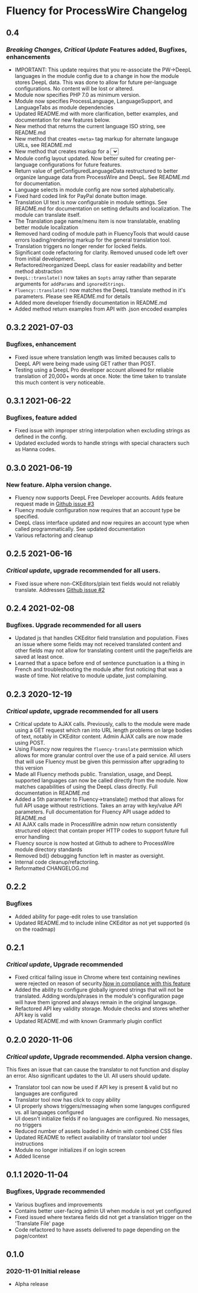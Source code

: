 # Fluency for ProcessWire Changelog

## 0.4
### *Breaking Changes, Critical Update* Features added, Bugfixes, enhancements
- IMPORTANT: This update requires that you re-associate the PW->DeepL languages
  in the module config due to a change in how the module stores DeepL data. This
  was done to allow for future per-language configurations. No content  will be
  lost or altered.
- Module now specifies PHP 7.0 as minimum version.
- Module now specifies ProcessLanguage, LanguageSupport, and LanguageTabs as module
  dependencies
- Updated README.md with more clarification, better examples, and documentation
  for new features below.
- New method that returns the current language ISO string, see README.md
- New method that creates `<meta>` tag markup for alternate langauge URLs,
  see README.md
- New method that creates markup for a <select> element with all ProcessWire
  configured languages. Can optionally be rendered with inline JS that navigates
  to the current page in the new selected language. See README.md
- Module config layout updated. Now better suited for creating per-language
  configurations for future features.
- Return value of getConfiguredLanguageData restructured to better organize
  language data from ProcessWire and DeepL. See README.md for documentation.
- Language selects in module config are now sorted alphabetically.
- Fixed hard coded link for PayPal donate button image.
- Translation UI text is now configurable in module settings. See README.md
  for documentation on setting defaults and localization. The module can
  translate itself.
- The Translation page name/menu item is now translatable, enabling better
  module localization
- Removed hard coding of module path in FluencyTools that would cause errors
  loading/rendering markup for the general translation tool.
- Translation triggers no longer render for locked fields.
- Significant code refactoring for clarity. Removed unused code left over from
  initial development.
- Refactored/reorganized DeepL class for easier readability and better method abstraction
- `DeepL::translate()` now takes an `$opts` array rather than separate arguments for `addParams` and
  `ignoredStrings`.
- `Fluency::translate()` now matches the DeepL translate method in it's parameters. Please see
  README.md for details
- Added more developer friendly documentation in README.md
- Added method return examples from API with .json encoded examples

## 0.3.2 2021-07-03
### Bugfixes, enhancement
- Fixed issue where translation length was limited becauses calls to DeepL API
  were being made using GET rather than POST.
- Testing using a DeepL Pro developer account allowed for reliable translation
  of 20,000+ words at once. Note: the time taken to translate this much content
  is very noticeable.

## 0.3.1 2021-06-22
### Bugfixes, feature added
- Fixed issue with improper string interpolation when excluding strings as
  defined in the config.
- Updated excluded words to handle strings with special characters such as Hanna
  codes.

## 0.3.0 2021-06-19
### New feature. Alpha version change.
- Fluency now supports DeepL Free Developer accounts. Adds feature request made
  in [Github issue #3](https://github.com/SkyLundy/Fluency-Translation/issues/3)
- Fluency module configuration now requires that an account type be specified.
- DeepL class interface updated and now requires an account type when called
  programmatically. See updated documentation
- Various refactoring and cleanup

## 0.2.5 2021-06-16
### *Critical update*, upgrade recommended for all users.
- Fixed issue where non-CKEditors/plain text fields would not reliably translate.
  Addresses [Github issue #2](https://github.com/SkyLundy/Fluency-Translation/issues/2)

## 0.2.4 2021-02-08
### Bugfixes. Upgrade recommended for all users
- Updated js that handles CKEditor field translation and population. Fixes an
  issue where some fields may not received translated content and other fields
  may not allow for translating content until the page/fields are saved at least
  once.
- Learned that a space before end of sentence punctuation is a thing in French
  and troubleshooting the module after first noticing that was a waste of time.
  Not relative to module update, just complaining.

## 0.2.3 2020-12-19
### *Critical update*, upgrade recommended for all users
- Critical update to AJAX calls. Previously, calls to the module were made using
  a GET request which ran into URL length problems on large bodies of text,
  notably in CKEditor content. Admin AJAX calls are now made using POST.
- Using Fluency now requires the `fluency-translate` permission which allows for
  more granular control over the use of a paid service. All users that will use
  Fluency must be given this permission after upgrading to this version
- Made all Fluency methods public. Translation, usage, and DeepL supported
  languages can now be called directly from the module. Now matches capabilities
  of using the DeepL class directly. Full documentation in README.md
- Added a 5th parameter to Fluency->translate() method that allows for full API
  usage without restrictions. Takes an array with key/value API parameters. Full
  documentation for Fluency API usage added to README.md
- All AJAX calls made in ProcessWire admin now return consistently structured
  object that contain proper HTTP codes to support future full error handling
- Fluency source is now hosted at Github to adhere to ProcessWire module
  directory standards
- Removed bd() debugging function left in master as oversight.
- Internal code cleanup/refactoriing.
- Reformatted CHANGELOG.md

## 0.2.2
### Bugfixes
- Added ability for page-edit roles to use translation
- Updated README.md to include inline CKEditor as not yet supported (is on the roadmap)

## 0.2.1
### *Critical update*, Upgrade recommended
- Fixed critical failing issue in Chrome where text containing newlines were
  rejected on reason of security.[Now in compliance with this feature](https://www.chromestatus.com/feature/5735596811091968)
- Added the ability to configure globally ignored strings that will not be
  translated. Adding words/phrases in the module's configuration page will have
  them ignored and always remain in the original langauge.
- Refactored API key validity storage. Module checks and stores whether API key
  is valid
- Updated README.md with known Grammarly plugin conflict

## 0.2.0 2020-11-06
### *Critical update*, Upgrade recommended. Alpha version change.
This fixes an issue that can cause the translator to not function and display an
error. Also significant updates to the UI. All users should update.
- Translator tool can now be used if API key is present & valid but no languages
  are configured
- Translator tool now has click to copy ability
- UI properly shows triggers/messaging when some languges configured vs. all
  languages configured
- UI doesn't initialize fields if no languages are configured. No messages, no
  triggers
- Reduced number of assets loaded in Admin with combined CSS files
- Updated README to reflect availability of translator tool under instructions
- Module no longer initializes if on login screen
- Added license

## 0.1.1 2020-11-04
### Bugfixes, Upgrade recommended
- Various bugfixes and improvements
- Contains better user-facing admin UI when module is not yet configured
- Fixed issued where textarea fields did not get a translation trigger on the
  'Translate File' page
- Code refactored to have assets delivered to page depending on the page/context

## 0.1.0
### 2020-11-01 Initial release
- Alpha release
